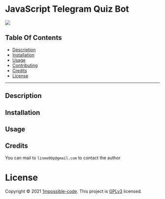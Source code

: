 # JavaScript Telegram Quiz Bot

![](https://img.shields.io/github/license/1mpossible-code/quiz-bot?color=green)

## Table Of Contents

* [Description](#description)
* [Installation](#installation)
* [Usage](#usage)
* [Contributing](#contributing)
* [Credits](#credits)
* [License](#license)

----

## Description

## Installation

## Usage

## Credits

You can mail to `linme00p@gmail.com` to contact the author

# License

Copyright © 2021 [1mpossible-code](https://github.com/1mpossible-code). This project
is [GPLv3](https://www.https://www.gnu.org/licenses/gpl-3.0.htmlgnu.org/licenses/gpl-3.0) licensed.
